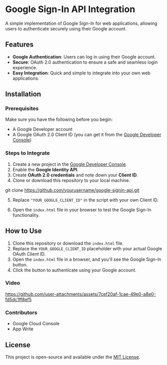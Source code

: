 # Google Sign-In API Integration

A simple implementation of Google Sign-In for web applications, allowing users to authenticate securely using their Google account.

## Features

- **Google Authentication**: Users can log in using their Google account.
- **Secure**: OAuth 2.0 authentication to ensure a safe and seamless login experience.
- **Easy Integration**: Quick and simple to integrate into your own web applications.

## Installation

### Prerequisites

Make sure you have the following before you begin:

- A Google Developer account
- A Google OAuth 2.0 Client ID (you can get it from the [Google Developer Console](https://console.developers.google.com/))

### Steps to Integrate

1. Create a new project in the [Google Developer Console](https://console.developers.google.com/).
2. Enable the **Google Identity API**.
3. Create **OAuth 2.0 credentials** and note down your **Client ID**.
4. Clone or download this repository to your local machine.

git clone https://github.com/yourusername/google-signin-api.git

5. Replace `"YOUR_GOOGLE_CLIENT_ID"` in the script with your own Client ID.

6. Open the `index.html` file in your browser to test the Google Sign-In functionality.

## How to Use

1. Clone this repository or download the `index.html` file.
2. Replace the `YOUR_GOOGLE_CLIENT_ID` placeholder with your actual Google OAuth Client ID.
3. Open the `index.html` file in a browser, and you'll see the Google Sign-In button.
4. Click the button to authenticate using your Google account.

### Video
https://github.com/user-attachments/assets/7cef20af-1cae-49e0-a8e0-fd5dc1ff8ef5

### Contributors
- Google Cloud Console
- App Write

## License

This project is open-source and available under the [MIT License](https://github.com/neeldesaind/basic-signin-googleapi/blob/main/LICENSE).
